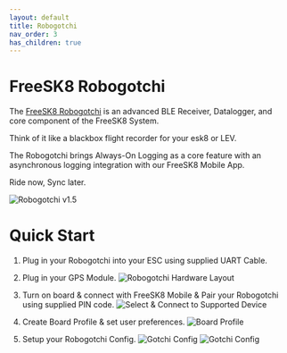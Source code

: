 ```yaml
---
layout: default
title: Robogotchi
nav_order: 3
has_children: true
---
```


# FreeSK8 Robogotchi

The [FreeSK8 Robogotchi](https://derelictrobot.com/collections/production/products/freesk8-robogotchi) is an advanced BLE Receiver, Datalogger, and core component of the FreeSK8 System.

Think of it like a blackbox flight recorder for your esk8 or LEV. 

The Robogotchi brings Always-On Logging as a core feature with an asynchronous logging integration with our FreeSK8 Mobile App. 

Ride now, Sync later.

![Robogotchi v1.5](https://codex.freesk8.org/assets/images/robogotchi/robogotchi.jpg)

# Quick Start

1. Plug in your Robogotchi into your ESC using supplied UART Cable. 
2. Plug in your GPS Module. 
![Robogotchi Hardware Layout](https://codex.freesk8.org/assets/images/robogotchi/Robogotchi-pinout.png)

3. Turn on board & connect with FreeSK8 Mobile & Pair your Robogotchi using supplied PIN code. 
![Select & Connect to Supported Device](https://codex.freesk8.org/assets/images/mobileapp/scan2.png)

4. Create Board Profile & set user preferences.
![Board Profile](https://codex.freesk8.org/assets/images/mobileapp/saveprofile.png)

5. Setup your Robogotchi Config.
![Gotchi Config](https://codex.freesk8.org/assets/images/mobileapp/gotchiconfig.png)
![Gotchi Config](https://codex.freesk8.org/assets/images/mobileapp/gotchiconfig2.png)
